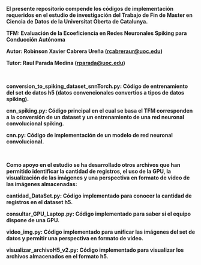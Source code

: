 <!DOCTYPE html>
<html lang="en">
<head>
    <meta charset="UTF-8">
    <meta name="viewport" content="width=device-width, initial-scale=1.0">
  
</head>
<body>
    <p><strong>El presente repositorio compende los códigos de implementación requeridos en el estudio de investigación del Trabajo de Fin de Master en Ciencia de Datos de la Universitat Oberta de Catalunya.</p>
    <p><strong>TFM:</strong> Evaluación de la Ecoeficiencia en Redes Neuronales Spiking para Conducción Autónoma</p>
    <p><strong>Autor:</strong> Robinson Xavier Cabrera Ureña (<a href="mailto:rcabreraur@uoc.edu">rcabreraur@uoc.edu</a>)</p>
    <p><strong>Tutor:</strong> Raul Parada Medina (<a href="mailto:rparada@uoc.edu">rparada@uoc.edu</a>)</p>
    <br>
    <p><strong>conversion_to_spiking_dataset_snnTorch.py:</strong> Código de entrenamiento del set de datos h5 (datos convencionales convertios a tipos de datos spiking).</p>
    <p><strong>cnn_spiking.py:</strong> Código principal en el cual se basa el TFM corresponden a la conversión de un dataset y un entrenamiento de una red neuronal convolucional spiking.</p>
    <p><strong>cnn.py:</strong> Código de implementación de un modelo de red neuronal convolucional.</p>
    <br>
    <p>Como apoyo en el estudio se ha desarrollado otros archivos que han permitido identificar la cantidad de registros, el uso de la GPU, la visualización de las imágenes y una perspectiva en formato de video de las imágenes almacenadas:</p>
    <p><strong>cantidad_DataSet.py:</strong> Código implementado para conocer la cantidad de registros en el dataset h5.</p>
    <p><strong>consultar_GPU_Laptop.py:</strong> Código implementado para saber si el equipo dispone de una GPU.</p>
    <p><strong>video_img.py:</strong> Código implementado para unificar las imágenes del set de datos y permitir una perspectiva en formato de video.</p>
    <p><strong>visualizar_archivoH5_v2.py:</strong> Código implementado para visualizar los archivos almacenados en el formato h5.</p>
</body>
</html>

